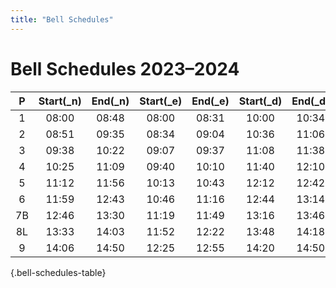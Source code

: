 ```yaml
---
title: "Bell Schedules"
---
```


# Bell Schedules 2023–2024

|  P  | Start\(_n\) | End\(_n\) | Start\(_e\) | End\(_e\) | Start\(_d\) | End\(_d\) |
| :-: | :---------: | :-------: | :---------: | :-------: | :---------: | :-------: |
|  1  |    08:00    |   08:48   |    08:00    |   08:31   |    10:00    |   10:34   |
|  2  |    08:51    |   09:35   |    08:34    |   09:04   |    10:36    |   11:06   |
|  3  |    09:38    |   10:22   |    09:07    |   09:37   |    11:08    |   11:38   |
|  4  |    10:25    |   11:09   |    09:40    |   10:10   |    11:40    |   12:10   |
|  5  |    11:12    |   11:56   |    10:13    |   10:43   |    12:12    |   12:42   |
|  6  |    11:59    |   12:43   |    10:46    |   11:16   |    12:44    |   13:14   |
| 7B  |    12:46    |   13:30   |    11:19    |   11:49   |    13:16    |   13:46   |
| 8L  |    13:33    |   14:03   |    11:52    |   12:22   |    13:48    |   14:18   |
|  9  |    14:06    |   14:50   |    12:25    |   12:55   |    14:20    |   14:50   |
{.bell-schedules-table}